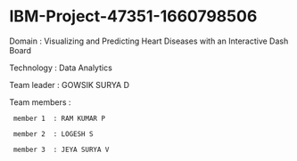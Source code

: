 # IBM-Project-47351-1660798506
Domain         : Visualizing and Predicting Heart Diseases with an Interactive Dash Board


Technology     : Data Analytics


Team leader    :  GOWSIK SURYA D


Team members   : 
     
     member 1  : RAM KUMAR P
     
     member 2  : LOGESH S
     
     member 3  : JEYA SURYA V
